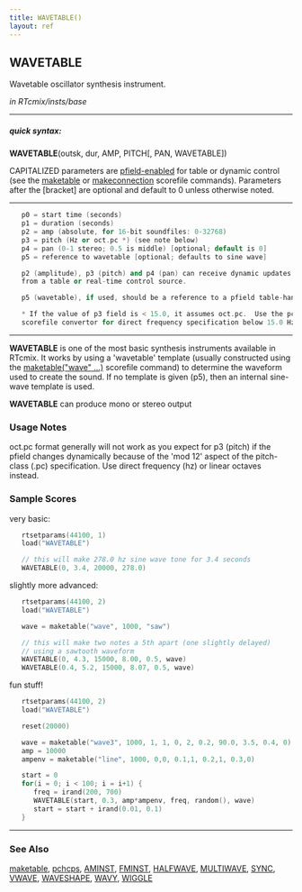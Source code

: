 ```yaml
---
title: WAVETABLE()
layout: ref
---
```


## WAVETABLE

Wavetable oscillator synthesis instrument.

*in RTcmix/insts/base*  
  

-----

##### quick syntax:

**WAVETABLE**(outsk, dur, AMP, PITCH\[, PAN, WAVETABLE\])

CAPITALIZED parameters are [pfield-enabled](pfield-enabled.html) for
table or dynamic control (see the
[maketable](../scorefile/maketable.html) or
[makeconnection](../scorefile/makeconnection.html) scorefile
commands). Parameters after the \[bracket\] are optional and default to
0 unless otherwise noted.

-----

  

```cpp
   p0 = start time (seconds)
   p1 = duration (seconds)
   p2 = amp (absolute, for 16-bit soundfiles: 0-32768)
   p3 = pitch (Hz or oct.pc *) (see note below)
   p4 = pan (0-1 stereo; 0.5 is middle) [optional; default is 0]
   p5 = reference to wavetable [optional; defaults to sine wave]

   p2 (amplitude), p3 (pitch) and p4 (pan) can receive dynamic updates
   from a table or real-time control source.

   p5 (wavetable), if used, should be a reference to a pfield table-handle.

   * If the value of p3 field is < 15.0, it assumes oct.pc.  Use the pchcps
   scorefile convertor for direct frequency specification below 15.0 Hz.
```

  

-----

  
**WAVETABLE** is one of the most basic synthesis instruments available
in RTcmix. It works by using a 'wavetable' template (usually constructed
using the [maketable("wave" ...)](../scorefile/maketable.html#wave)
scorefile command) to determine the waveform used to create the sound.
If no template is given (p5), then an internal sine-wave template is
used.

**WAVETABLE** can produce mono or stereo output

### Usage Notes

oct.pc format generally will not work as you expect for p3 (pitch) if
the pfield changes dynamically because of the 'mod 12' aspect of the
pitch-class (.pc) specification. Use direct frequency (hz) or linear
octaves instead.

### Sample Scores

very basic:

```cpp
   rtsetparams(44100, 1)
   load("WAVETABLE")

   // this will make 278.0 hz sine wave tone for 3.4 seconds
   WAVETABLE(0, 3.4, 20000, 278.0)
```

  
  
slightly more advanced:

```cpp
   rtsetparams(44100, 2)
   load("WAVETABLE")

   wave = maketable("wave", 1000, "saw")

   // this will make two notes a 5th apart (one slightly delayed)
   // using a sawtooth waveform
   WAVETABLE(0, 4.3, 15000, 8.00, 0.5, wave)
   WAVETABLE(0.4, 5.2, 15000, 8.07, 0.5, wave)
```

  
  
fun stuff\!

```cpp
   rtsetparams(44100, 2)
   load("WAVETABLE")

   reset(20000)

   wave = maketable("wave3", 1000, 1, 1, 0, 2, 0.2, 90.0, 3.5, 0.4, 0)
   amp = 10000
   ampenv = maketable("line", 1000, 0,0, 0.1,1, 0.2,1, 0.3,0)

   start = 0
   for(i = 0; i < 100; i = i+1) {
      freq = irand(200, 700)
      WAVETABLE(start, 0.3, amp*ampenv, freq, random(), wave)
      start = start + irand(0.01, 0.1)
   }
```

  

-----

### See Also

[maketable](../scorefile/maketable.html),
[pchcps](../scorefile/pchcps.html), [AMINST](AMINST.html),
[FMINST](FMINST.html), [HALFWAVE](HALFWAVE.html),
[MULTIWAVE](MULTIWAVE.html), [SYNC](SYNC.html), [VWAVE](VWAVE.html),
[WAVESHAPE](WAVESHAPE.html), [WAVY](WAVY.html), [WIGGLE](WIGGLE.html)
